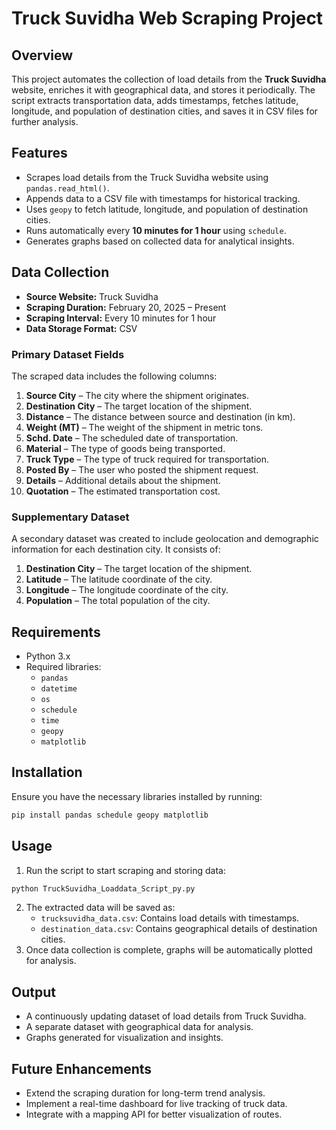 # Truck Suvidha Web Scraping Project

## Overview
This project automates the collection of load details from the **Truck Suvidha** website, enriches it with geographical data, and stores it periodically. The script extracts transportation data, adds timestamps, fetches latitude, longitude, and population of destination cities, and saves it in CSV files for further analysis.

## Features
- Scrapes load details from the Truck Suvidha website using `pandas.read_html()`.
- Appends data to a CSV file with timestamps for historical tracking.
- Uses `geopy` to fetch latitude, longitude, and population of destination cities.
- Runs automatically every **10 minutes for 1 hour** using `schedule`.
- Generates graphs based on collected data for analytical insights.

## Data Collection
- **Source Website:** Truck Suvidha
- **Scraping Duration:** February 20, 2025 – Present
- **Scraping Interval:** Every 10 minutes for 1 hour
- **Data Storage Format:** CSV

### **Primary Dataset Fields**
The scraped data includes the following columns:
1. **Source City** – The city where the shipment originates.
2. **Destination City** – The target location of the shipment.
3. **Distance** – The distance between source and destination (in km).
4. **Weight (MT)** – The weight of the shipment in metric tons.
5. **Schd. Date** – The scheduled date of transportation.
6. **Material** – The type of goods being transported.
7. **Truck Type** – The type of truck required for transportation.
8. **Posted By** – The user who posted the shipment request.
9. **Details** – Additional details about the shipment.
10. **Quotation** – The estimated transportation cost.

### **Supplementary Dataset**
A secondary dataset was created to include geolocation and demographic information for each destination city. It consists of:
1. **Destination City** – The target location of the shipment.
2. **Latitude** – The latitude coordinate of the city.
3. **Longitude** – The longitude coordinate of the city.
4. **Population** – The total population of the city.

## Requirements
- Python 3.x
- Required libraries:
  - `pandas`
  - `datetime`
  - `os`
  - `schedule`
  - `time`
  - `geopy`
  - `matplotlib`

## Installation
Ensure you have the necessary libraries installed by running:
```sh
pip install pandas schedule geopy matplotlib
```

## Usage
1. Run the script to start scraping and storing data:
```sh
python TruckSuvidha_Loaddata_Script_py.py
```
2. The extracted data will be saved as:
   - `trucksuvidha_data.csv`: Contains load details with timestamps.
   - `destination_data.csv`: Contains geographical details of destination cities.
3. Once data collection is complete, graphs will be automatically plotted for analysis.

## Output
- A continuously updating dataset of load details from Truck Suvidha.
- A separate dataset with geographical data for analysis.
- Graphs generated for visualization and insights.

## Future Enhancements
- Extend the scraping duration for long-term trend analysis.
- Implement a real-time dashboard for live tracking of truck data.
- Integrate with a mapping API for better visualization of routes.




